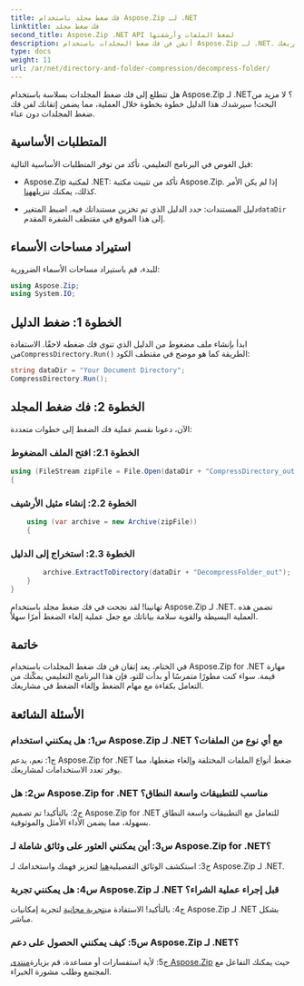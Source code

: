 ```yaml
---
title: فك ضغط مجلد باستخدام Aspose.Zip لـ .NET
linktitle: فك ضغط مجلد
second_title: Aspose.Zip .NET API لضغط الملفات وأرشفتها
description: أتقن فن فك ضغط المجلدات باستخدام Aspose.Zip لـ .NET. التعامل بسهولة مع مهام الضغط في مشاريعك.
type: docs
weight: 11
url: /ar/net/directory-and-folder-compression/decompress-folder/
---
```

هل تتطلع إلى فك ضغط المجلدات بسلاسة باستخدام Aspose.Zip لـ .NET؟ لا مزيد من البحث! سيرشدك هذا الدليل خطوة بخطوة خلال العملية، مما يضمن إتقانك لفن فك ضغط المجلدات دون عناء.

## المتطلبات الأساسية

قبل الغوص في البرنامج التعليمي، تأكد من توفر المتطلبات الأساسية التالية:

-  Aspose.Zip لمكتبة .NET: تأكد من تثبيت مكتبة Aspose.Zip. إذا لم يكن الأمر كذلك، يمكنك تنزيله[هنا](https://releases.aspose.com/zip/net/).

-  دليل المستندات: حدد الدليل الذي تم تخزين مستنداتك فيه. اضبط المتغير`dataDir` إلى هذا الموقع في مقتطف الشفرة المقدم.

## استيراد مساحات الأسماء

للبدء، قم باستيراد مساحات الأسماء الضرورية:

```csharp
using Aspose.Zip;
using System.IO;
```

## الخطوة 1: ضغط الدليل

 ابدأ بإنشاء ملف مضغوط من الدليل الذي تنوي فك ضغطه لاحقًا. الاستفادة من`CompressDirectory.Run()` الطريقة كما هو موضح في مقتطف الكود:

```csharp
string dataDir = "Your Document Directory";
CompressDirectory.Run();
```

## الخطوة 2: فك ضغط المجلد

الآن، دعونا نقسم عملية فك الضغط إلى خطوات متعددة:

### الخطوة 2.1: افتح الملف المضغوط

```csharp
using (FileStream zipFile = File.Open(dataDir + "CompressDirectory_out.zip", FileMode.Open))
{
```

### الخطوة 2.2: إنشاء مثيل الأرشيف

```csharp
	using (var archive = new Archive(zipFile))
	{
```

### الخطوة 2.3: استخراج إلى الدليل

```csharp
		archive.ExtractToDirectory(dataDir + "DecompressFolder_out");
	}
}
```

تهانينا! لقد نجحت في فك ضغط مجلد باستخدام Aspose.Zip لـ .NET. تضمن هذه العملية البسيطة والقوية سلامة بياناتك مع جعل عملية إلغاء الضغط أمرًا سهلاً.

## خاتمة

في الختام، يعد إتقان فن فك ضغط المجلدات باستخدام Aspose.Zip for .NET مهارة قيمة. سواء كنت مطورًا متمرسًا أو بدأت للتو، فإن هذا البرنامج التعليمي يمكّنك من التعامل بكفاءة مع مهام الضغط وإلغاء الضغط في مشاريعك.

## الأسئلة الشائعة

### س1: هل يمكنني استخدام Aspose.Zip لـ .NET مع أي نوع من الملفات؟

ج1: نعم، يدعم Aspose.Zip for .NET ضغط أنواع الملفات المختلفة وإلغاء ضغطها، مما يوفر تعدد الاستخدامات لمشاريعك.

### س2: هل Aspose.Zip for .NET مناسب للتطبيقات واسعة النطاق؟

ج2: بالتأكيد! تم تصميم Aspose.Zip for .NET للتعامل مع التطبيقات واسعة النطاق بسهولة، مما يضمن الأداء الأمثل والموثوقية.

### س3: أين يمكنني العثور على وثائق شاملة لـ Aspose.Zip for .NET؟

 ج3: استكشف الوثائق التفصيلية[هنا](https://reference.aspose.com/zip/net/) لتعزيز فهمك واستخدامك لـ Aspose.Zip لـ .NET.

### س4: هل يمكنني تجربة Aspose.Zip لـ .NET قبل إجراء عملية الشراء؟

 ج4: بالتأكيد! الاستفادة من[تجربة مجانية](https://releases.aspose.com/) لتجربة إمكانيات Aspose.Zip لـ .NET بشكل مباشر.

### س5: كيف يمكنني الحصول على دعم Aspose.Zip لـ .NET؟

 ج5: لأية استفسارات أو مساعدة، قم بزيارة[منتدى Aspose.Zip](https://forum.aspose.com/c/zip/37) حيث يمكنك التفاعل مع المجتمع وطلب مشورة الخبراء.